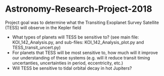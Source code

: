 # Astronomy-Research-Project-2018
Project goal was to determine what the Transiting Exoplanet Survey Satellite (TESS) will observe in the Kepler field
- What types of planets will TESS be sensitive to? (see main file: KOI_142_Analysis.py, and sub-files: KOI_142_Analysis_plot.py and TESS_transit_uncert.py)
- For planets that TESS will be most sensitive to, how much will it improve our understanding of these systems (e.g. will it reduce transit timing uncertanties, uncertainties in period, eccentricity, etc.)
- Will TESS be sensitive to tidal orbital decay in hot Jupiters?

